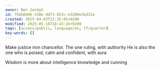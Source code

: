 ```yaml
---
owner: Ben Jendyk
id: 75bb8446-338e-4df3-853c-e3289e3ed23a
created: 2025-04-03T23:35:05+0200
modified: 2025-05-16T18:43:26+0200
tags: [access/public, language/en, tf/quarter]
key-words: []
---
```


Make justice iron chancellor. The one ruling, with authority
He is also the one who is poised, calm and confident, with aura

Wisdom is more about intelligence knowledge and cunning 
